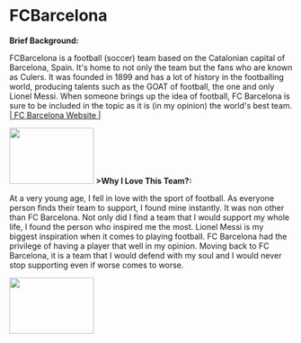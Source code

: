 # FCBarcelona
<head>
<titile> <b>Brief Background:</b> </titile>
</head>
<body>
<p>FCBarcelona is a football (soccer) team based on the Catalonian capital of Barcelona, Spain. It's home to not only the team but the fans who are known as Culers. It was founded in 1899 and has a lot of history in the footballing world, producing talents such as the GOAT of football, the one and only Lionel Messi. When someone brings up the idea of football, FC Barcelona is sure to be included in the topic as it is (in my opinion) the world's best team. <a href="https://www.fcbarcelona.com/en/">| FC Barcelona Website |</a></p>

  <img src="https://logowik.com/content/uploads/images/802_fcbarcelona.jpg" width="150" height="100">
</body>
<head2>
<titile> <b>>Why I Love This Team?:</b> </titile>
</head2>
<body2>
<p>At a very young age, I fell in love with the sport of football. As everyone person finds their team to support, I found mine instantly. It was non other than FC Barcelona. Not only did I find a team that I would support my whole life, I found the person who inspired me the most. Lionel Messi is my biggest inspiration when it comes to playing football. FC Barcelona had the privilege of having a player that well in my opinion. Moving back to FC Barcelona, it is a team that I would defend with my soul and I would never stop supporting even if worse comes to worse.</p>
<img src="https://pbs.twimg.com/media/DZX3t8NXUAAOxeC?format=jpg&name=4096x4096" width="150" height="100">
</body2>
